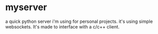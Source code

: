 # myserver
a quick python server i'm using for personal projects. it's using simple websockets. It's made to interface with a c/c++ client.

